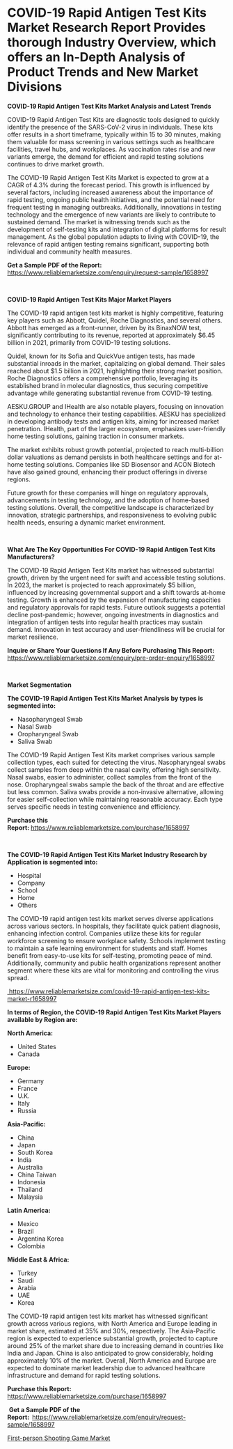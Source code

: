 <p><h1>COVID-19 Rapid Antigen Test Kits Market Research Report Provides thorough Industry Overview, which offers an In-Depth Analysis of Product Trends and New Market Divisions</h1></p><p><strong>COVID-19 Rapid Antigen Test Kits Market Analysis and Latest Trends</strong></p>
<p><p>COVID-19 Rapid Antigen Test Kits are diagnostic tools designed to quickly identify the presence of the SARS-CoV-2 virus in individuals. These kits offer results in a short timeframe, typically within 15 to 30 minutes, making them valuable for mass screening in various settings such as healthcare facilities, travel hubs, and workplaces. As vaccination rates rise and new variants emerge, the demand for efficient and rapid testing solutions continues to drive market growth.</p><p>The COVID-19 Rapid Antigen Test Kits Market is expected to grow at a CAGR of 4.3% during the forecast period. This growth is influenced by several factors, including increased awareness about the importance of rapid testing, ongoing public health initiatives, and the potential need for frequent testing in managing outbreaks. Additionally, innovations in testing technology and the emergence of new variants are likely to contribute to sustained demand. The market is witnessing trends such as the development of self-testing kits and integration of digital platforms for result management. As the global population adapts to living with COVID-19, the relevance of rapid antigen testing remains significant, supporting both individual and community health measures.</p></p>
<p><strong>Get a Sample PDF of the Report:&nbsp;</strong> <a href="https://www.reliablemarketsize.com/enquiry/request-sample/1658997?utm_campaign=2041&utm_medium=2&utm_source=Github&utm_content=ia&utm_term=23032025&utm_id=covid-19-rapid-antigen-test-kits">https://www.reliablemarketsize.com/enquiry/request-sample/1658997</a></p>
<p>&nbsp;</p>
<p><strong>COVID-19 Rapid Antigen Test Kits Major Market Players</strong></p>
<p><p>The COVID-19 rapid antigen test kits market is highly competitive, featuring key players such as Abbott, Quidel, Roche Diagnostics, and several others. Abbott has emerged as a front-runner, driven by its BinaxNOW test, significantly contributing to its revenue, reported at approximately $6.45 billion in 2021, primarily from COVID-19 testing solutions. </p><p>Quidel, known for its Sofia and QuickVue antigen tests, has made substantial inroads in the market, capitalizing on global demand. Their sales reached about $1.5 billion in 2021, highlighting their strong market position. Roche Diagnostics offers a comprehensive portfolio, leveraging its established brand in molecular diagnostics, thus securing competitive advantage while generating substantial revenue from COVID-19 testing.</p><p>AESKU.GROUP and IHealth are also notable players, focusing on innovation and technology to enhance their testing capabilities. AESKU has specialized in developing antibody tests and antigen kits, aiming for increased market penetration. IHealth, part of the larger ecosystem, emphasizes user-friendly home testing solutions, gaining traction in consumer markets. </p><p>The market exhibits robust growth potential, projected to reach multi-billion dollar valuations as demand persists in both healthcare settings and for at-home testing solutions. Companies like SD Biosensor and ACON Biotech have also gained ground, enhancing their product offerings in diverse regions. </p><p>Future growth for these companies will hinge on regulatory approvals, advancements in testing technology, and the adoption of home-based testing solutions. Overall, the competitive landscape is characterized by innovation, strategic partnerships, and responsiveness to evolving public health needs, ensuring a dynamic market environment.</p></p>
<p>&nbsp;</p>
<p><strong>What Are The Key Opportunities For COVID-19 Rapid Antigen Test Kits Manufacturers?</strong></p>
<p><p>The COVID-19 Rapid Antigen Test Kits market has witnessed substantial growth, driven by the urgent need for swift and accessible testing solutions. In 2023, the market is projected to reach approximately $5 billion, influenced by increasing governmental support and a shift towards at-home testing. Growth is enhanced by the expansion of manufacturing capacities and regulatory approvals for rapid tests. Future outlook suggests a potential decline post-pandemic; however, ongoing investments in diagnostics and integration of antigen tests into regular health practices may sustain demand. Innovation in test accuracy and user-friendliness will be crucial for market resilience.</p></p>
<p><strong>Inquire or Share Your Questions If Any Before Purchasing This Report:</strong> <a href="https://www.reliablemarketsize.com/enquiry/pre-order-enquiry/1658997?utm_campaign=2041&utm_medium=2&utm_source=Github&utm_content=ia&utm_term=23032025&utm_id=covid-19-rapid-antigen-test-kits">https://www.reliablemarketsize.com/enquiry/pre-order-enquiry/1658997</a></p>
<p>&nbsp;</p>
<p><strong>Market Segmentation</strong></p>
<p><strong>The COVID-19 Rapid Antigen Test Kits Market Analysis by types is segmented into:</strong></p>
<p><ul><li>Nasopharyngeal Swab</li><li>Nasal Swab</li><li>Oropharyngeal Swab</li><li>Saliva Swab</li></ul></p>
<p><p>The COVID-19 Rapid Antigen Test Kits market comprises various sample collection types, each suited for detecting the virus. Nasopharyngeal swabs collect samples from deep within the nasal cavity, offering high sensitivity. Nasal swabs, easier to administer, collect samples from the front of the nose. Oropharyngeal swabs sample the back of the throat and are effective but less common. Saliva swabs provide a non-invasive alternative, allowing for easier self-collection while maintaining reasonable accuracy. Each type serves specific needs in testing convenience and efficiency.</p></p>
<p><strong>Purchase this Report:&nbsp;</strong><a href="https://www.reliablemarketsize.com/purchase/1658997?utm_campaign=2041&utm_medium=2&utm_source=Github&utm_content=ia&utm_term=23032025&utm_id=covid-19-rapid-antigen-test-kits">https://www.reliablemarketsize.com/purchase/1658997</a></p>
<p>&nbsp;</p>
<p><strong>The COVID-19 Rapid Antigen Test Kits Market Industry Research by Application is segmented into:</strong></p>
<p><ul><li>Hospital</li><li>Company</li><li>School</li><li>Home</li><li>Others</li></ul></p>
<p><p>The COVID-19 rapid antigen test kits market serves diverse applications across various sectors. In hospitals, they facilitate quick patient diagnosis, enhancing infection control. Companies utilize these kits for regular workforce screening to ensure workplace safety. Schools implement testing to maintain a safe learning environment for students and staff. Homes benefit from easy-to-use kits for self-testing, promoting peace of mind. Additionally, community and public health organizations represent another segment where these kits are vital for monitoring and controlling the virus spread.</p></p>
<p><a href="https://www.reliablemarketsize.com/covid-19-rapid-antigen-test-kits-market-r1658997?utm_campaign=2041&utm_medium=2&utm_source=Github&utm_content=ia&utm_term=23032025&utm_id=covid-19-rapid-antigen-test-kits">&nbsp;https://www.reliablemarketsize.com/covid-19-rapid-antigen-test-kits-market-r1658997</a></p>
<p><strong>In terms of Region, the COVID-19 Rapid Antigen Test Kits Market Players available by Region are:</strong></p>
<p>
    <p> <strong> North America: </strong>
        <ul>
            <li>United States</li>
            <li>Canada</li>
        </ul>
        </p> 
    <p> <strong> Europe: </strong>
        <ul>
            <li>Germany</li>
            <li>France</li>
            <li>U.K.</li>
            <li>Italy</li>
            <li>Russia</li>
        </ul>
        </p> 
    <p> <strong> Asia-Pacific: </strong>
        <ul>
            <li>China</li>
            <li>Japan</li>
            <li>South Korea</li>
            <li>India</li>
            <li>Australia</li>
            <li>China Taiwan</li>
            <li>Indonesia</li>
            <li>Thailand</li>
            <li>Malaysia</li>
        </ul>
        </p> 
    <p> <strong> Latin America: </strong>
        <ul>
            <li>Mexico</li>
            <li>Brazil</li>
            <li>Argentina Korea</li>
            <li>Colombia</li>
        </ul>
        </p> 
    <p> <strong> Middle East & Africa: </strong>
        <ul>
            <li>Turkey</li>
            <li>Saudi</li>
            <li>Arabia</li>
            <li>UAE</li>
            <li>Korea</li>
        </ul>
    </p>
    </p>
<p><p>The COVID-19 rapid antigen test kits market has witnessed significant growth across various regions, with North America and Europe leading in market share, estimated at 35% and 30%, respectively. The Asia-Pacific region is expected to experience substantial growth, projected to capture around 25% of the market share due to increasing demand in countries like India and Japan. China is also anticipated to grow considerably, holding approximately 10% of the market. Overall, North America and Europe are expected to dominate market leadership due to advanced healthcare infrastructure and demand for rapid testing solutions.</p></p>
<p><strong>Purchase this Report: </strong><a href="https://www.reliablemarketsize.com/purchase/1658997?utm_campaign=2041&utm_medium=2&utm_source=Github&utm_content=ia&utm_term=23032025&utm_id=covid-19-rapid-antigen-test-kits">https://www.reliablemarketsize.com/purchase/1658997</a></p>
<p>&nbsp;<strong>Get a Sample PDF of the Report:&nbsp;&nbsp;</strong><a href="https://www.reliablemarketsize.com/enquiry/request-sample/1658997?utm_campaign=2041&utm_medium=2&utm_source=Github&utm_content=ia&utm_term=23032025&utm_id=covid-19-rapid-antigen-test-kits">https://www.reliablemarketsize.com/enquiry/request-sample/1658997</a></p>
<p><strong></strong></p>
<p><p><a href="https://github.com/JakirUddin651/Market-Research-Report-List-2/blob/main/first-person-shooting-game-market.md?utm_campaign=2041&utm_medium=2&utm_source=Github&utm_content=ia&utm_term=23032025&utm_id=covid-19-rapid-antigen-test-kits">First-person Shooting Game Market</a></p></p>